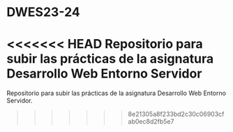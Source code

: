 # DWES23-24
<<<<<<< HEAD
Repositorio para subir las prácticas de la asignatura Desarrollo Web Entorno Servidor
=======
Repositorio para subir las prácticas de la asignatura Desarrollo Web Entorno Servidor.
>>>>>>> 8e21305a8f233bd2c30c06903cfab0ec8d2fb5e7
